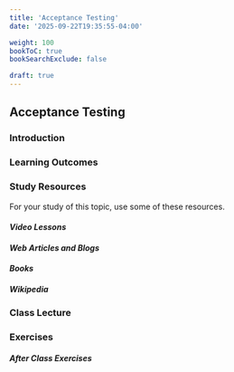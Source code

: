 ```yaml
---
title: 'Acceptance Testing'
date: '2025-09-22T19:35:55-04:00'

weight: 100
bookToC: true
bookSearchExclude: false

draft: true
---
```


## Acceptance Testing

### Introduction

### Learning Outcomes

### Study Resources

For your study of this topic, use some of these resources.

#### *Video Lessons*

#### *Web Articles and Blogs*

#### *Books*

#### *Wikipedia*

### Class Lecture

### Exercises

#### *After Class Exercises*
